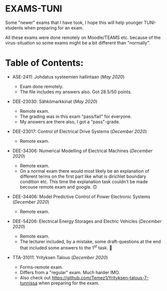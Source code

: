 # EXAMS-TUNI
Some "newer" exams that I have took, I hope this will help younger TUNI-students when preparing for an exam. 

All these exams were done remotely on Moodle/TEAMS etc. because of the virus-situation so some exams might be a bit different than "normally".

# Table of Contents: #

- ASE-2411: Johdatus systeemien hallintaan (_May 2020_)
    - Exam done remotely. 
    - The file includes my answers also. Got 28.5/50 points. 
    
- DEE-23030: Sähkömarkkinat (_May 2020_)
    - Remote exam. 
    - The grading was in this exam "pass/fail" for everyone. 
    - My answers are there also, I got a "pass"-grade.
    
- DEE-23017: Control of Electrical Drive Systems (_December 2020_)
    - Remote exam.
    
- DEE-34306: Numerical Modelling of Electrical Machines (_December 2020_)
    - Remote exam. 
    - On a normal exam there would most likely be an explanation of different terms on the first part like what is dirichlet boundary condition etc. This time the explanation          task couldn't be made becouse remote exam and google. :upside_down_face:

- DEE-34406: Model Predictive Control of Power Electronic Systems (_December 2020_)
    - Remote exam.
    
- DEE-54206: Electrical Energy Storages and Electric Vehicles (_December 2020_)
    - Remote exam.
    - The lecturer included, by a mistake, some draft-questions at the end that included some answers to the 1<sup>st</sup> task. :zany_face: 

- TTA-31011: Yrityksen Talous (_December 2020_)
    - Forms-remote exam.
    - Differs from a "regular" exam. Much harder IMO.
    - Also check out https://github.com/Temez1/Yrityksen-talous-7-tunnissa when preparing for the exam.
